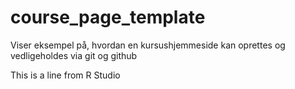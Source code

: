 # course_page_template
Viser eksempel på, hvordan en kursushjemmeside kan oprettes og vedligeholdes via git og github

This is a line from R Studio
